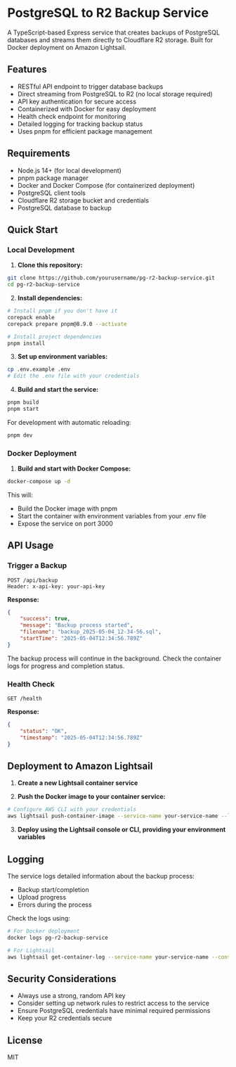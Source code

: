 # PostgreSQL to R2 Backup Service

A TypeScript-based Express service that creates backups of PostgreSQL databases and streams them directly to Cloudflare R2 storage. Built for Docker deployment on Amazon Lightsail.

## Features

-   RESTful API endpoint to trigger database backups
-   Direct streaming from PostgreSQL to R2 (no local storage required)
-   API key authentication for secure access
-   Containerized with Docker for easy deployment
-   Health check endpoint for monitoring
-   Detailed logging for tracking backup status
-   Uses pnpm for efficient package management

## Requirements

-   Node.js 14+ (for local development)
-   pnpm package manager
-   Docker and Docker Compose (for containerized deployment)
-   PostgreSQL client tools
-   Cloudflare R2 storage bucket and credentials
-   PostgreSQL database to backup

## Quick Start

### Local Development

1. **Clone this repository:**

```bash
git clone https://github.com/yourusername/pg-r2-backup-service.git
cd pg-r2-backup-service
```

2. **Install dependencies:**

```bash
# Install pnpm if you don't have it
corepack enable
corepack prepare pnpm@8.9.0 --activate

# Install project dependencies
pnpm install
```

3. **Set up environment variables:**

```bash
cp .env.example .env
# Edit the .env file with your credentials
```

4. **Build and start the service:**

```bash
pnpm build
pnpm start
```

For development with automatic reloading:

```bash
pnpm dev
```

### Docker Deployment

1. **Build and start with Docker Compose:**

```bash
docker-compose up -d
```

This will:

-   Build the Docker image with pnpm
-   Start the container with environment variables from your .env file
-   Expose the service on port 3000

## API Usage

### Trigger a Backup

```
POST /api/backup
Header: x-api-key: your-api-key
```

**Response:**

```json
{
    "success": true,
    "message": "Backup process started",
    "filename": "backup_2025-05-04_12-34-56.sql",
    "startTime": "2025-05-04T12:34:56.789Z"
}
```

The backup process will continue in the background. Check the container logs for progress and completion status.

### Health Check

```
GET /health
```

**Response:**

```json
{
    "status": "OK",
    "timestamp": "2025-05-04T12:34:56.789Z"
}
```

## Deployment to Amazon Lightsail

1. **Create a new Lightsail container service**

2. **Push the Docker image to your container service:**

```bash
# Configure AWS CLI with your credentials
aws lightsail push-container-image --service-name your-service-name --label backup-service --image backup-service:latest
```

3. **Deploy using the Lightsail console or CLI, providing your environment variables**

## Logging

The service logs detailed information about the backup process:

-   Backup start/completion
-   Upload progress
-   Errors during the process

Check the logs using:

```bash
# For Docker deployment
docker logs pg-r2-backup-service

# For Lightsail
aws lightsail get-container-log --service-name your-service-name --container-name backup-service
```

## Security Considerations

-   Always use a strong, random API key
-   Consider setting up network rules to restrict access to the service
-   Ensure PostgreSQL credentials have minimal required permissions
-   Keep your R2 credentials secure

## License

MIT
